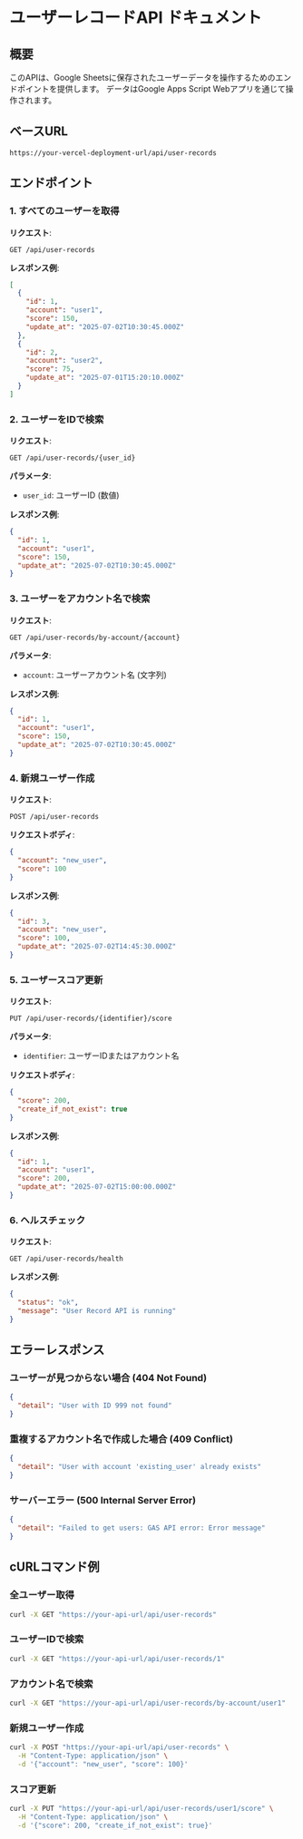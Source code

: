 # ユーザーレコードAPI ドキュメント

## 概要

このAPIは、Google Sheetsに保存されたユーザーデータを操作するためのエンドポイントを提供します。
データはGoogle Apps Script Webアプリを通じて操作されます。

## ベースURL

```
https://your-vercel-deployment-url/api/user-records
```

## エンドポイント

### 1. すべてのユーザーを取得

**リクエスト**:
```
GET /api/user-records
```

**レスポンス例**:
```json
[
  {
    "id": 1,
    "account": "user1",
    "score": 150,
    "update_at": "2025-07-02T10:30:45.000Z"
  },
  {
    "id": 2,
    "account": "user2",
    "score": 75,
    "update_at": "2025-07-01T15:20:10.000Z"
  }
]
```

### 2. ユーザーをIDで検索

**リクエスト**:
```
GET /api/user-records/{user_id}
```

**パラメータ**:
- `user_id`: ユーザーID (数値)

**レスポンス例**:
```json
{
  "id": 1,
  "account": "user1",
  "score": 150,
  "update_at": "2025-07-02T10:30:45.000Z"
}
```

### 3. ユーザーをアカウント名で検索

**リクエスト**:
```
GET /api/user-records/by-account/{account}
```

**パラメータ**:
- `account`: ユーザーアカウント名 (文字列)

**レスポンス例**:
```json
{
  "id": 1,
  "account": "user1",
  "score": 150,
  "update_at": "2025-07-02T10:30:45.000Z"
}
```

### 4. 新規ユーザー作成

**リクエスト**:
```
POST /api/user-records
```

**リクエストボディ**:
```json
{
  "account": "new_user",
  "score": 100
}
```

**レスポンス例**:
```json
{
  "id": 3,
  "account": "new_user",
  "score": 100,
  "update_at": "2025-07-02T14:45:30.000Z"
}
```

### 5. ユーザースコア更新

**リクエスト**:
```
PUT /api/user-records/{identifier}/score
```

**パラメータ**:
- `identifier`: ユーザーIDまたはアカウント名

**リクエストボディ**:
```json
{
  "score": 200,
  "create_if_not_exist": true
}
```

**レスポンス例**:
```json
{
  "id": 1,
  "account": "user1",
  "score": 200,
  "update_at": "2025-07-02T15:00:00.000Z"
}
```

### 6. ヘルスチェック

**リクエスト**:
```
GET /api/user-records/health
```

**レスポンス例**:
```json
{
  "status": "ok",
  "message": "User Record API is running"
}
```

## エラーレスポンス

### ユーザーが見つからない場合 (404 Not Found)
```json
{
  "detail": "User with ID 999 not found"
}
```

### 重複するアカウント名で作成した場合 (409 Conflict)
```json
{
  "detail": "User with account 'existing_user' already exists"
}
```

### サーバーエラー (500 Internal Server Error)
```json
{
  "detail": "Failed to get users: GAS API error: Error message"
}
```

## cURLコマンド例

### 全ユーザー取得
```bash
curl -X GET "https://your-api-url/api/user-records"
```

### ユーザーIDで検索
```bash
curl -X GET "https://your-api-url/api/user-records/1"
```

### アカウント名で検索
```bash
curl -X GET "https://your-api-url/api/user-records/by-account/user1"
```

### 新規ユーザー作成
```bash
curl -X POST "https://your-api-url/api/user-records" \
  -H "Content-Type: application/json" \
  -d '{"account": "new_user", "score": 100}'
```

### スコア更新
```bash
curl -X PUT "https://your-api-url/api/user-records/user1/score" \
  -H "Content-Type: application/json" \
  -d '{"score": 200, "create_if_not_exist": true}'
```
